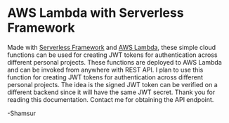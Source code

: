 # AWS Lambda with Serverless Framework

Made with [Serverless Framework](https://serverless.com/framework/) and [AWS Lambda](https://aws.amazon.com/lambda/), these simple cloud functions can be used for creating JWT tokens for authentication across different personal projects. These functions are deployed to AWS Lambda and can be invoked from anywhere with REST API. I plan to use this function for creating JWT tokens for authentication across different personal projects. The idea is the signed JWT token can be verified on a different backend since it will have the same JWT secret. Thank you for reading this documentation. Contact me for obtaining the API endpoint.

-Shamsur 
